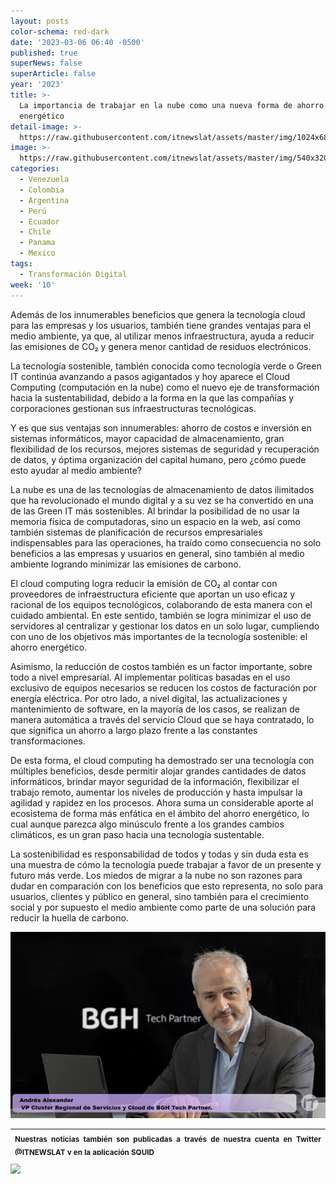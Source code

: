 ```yaml
---
layout: posts
color-schema: red-dark
date: '2023-03-06 06:40 -0500'
published: true
superNews: false
superArticle: false
year: '2023'
title: >-
  La importancia de trabajar en la nube como una nueva forma de ahorro
  energético
detail-image: >-
  https://raw.githubusercontent.com/itnewslat/assets/master/img/1024x680/Andres-Alexander-g.jpg
image: >-
  https://raw.githubusercontent.com/itnewslat/assets/master/img/540x320/Andres-Alexander-p.jpg
categories:
  - Venezuela
  - Colombia
  - Argentina
  - Perú
  - Ecuador
  - Chile
  - Panama
  - Mexico
tags:
  - Transformación Digital
week: '10'
---
```

Además de los innumerables beneficios que genera la tecnología cloud para las empresas y los usuarios, también tiene grandes ventajas para el medio ambiente, ya que, al utilizar menos infraestructura, ayuda a reducir las emisiones de CO₂ y genera menor cantidad de residuos electrónicos.

La tecnología sostenible, también conocida como tecnología verde o Green IT continúa avanzando a pasos agigantados y hoy aparece el Cloud Computing (computación en la nube) como el nuevo eje de transformación hacia la sustentabilidad, debido a la forma en la que las compañías y corporaciones gestionan sus infraestructuras tecnológicas.

Y es que sus ventajas son innumerables: ahorro de costos e inversión en sistemas informáticos, mayor capacidad de almacenamiento, gran flexibilidad de los recursos, mejores sistemas de seguridad y recuperación de datos, y óptima organización del capital humano, pero ¿cómo puede esto ayudar al medio ambiente?

La nube es una de las tecnologías de almacenamiento de datos ilimitados que ha revolucionado el mundo digital y a su vez se ha convertido en una de las Green IT más sostenibles. Al brindar la posibilidad de no usar la memoria física de computadoras, sino un espacio en la web, así como también sistemas de planificación de recursos empresariales indispensables para las operaciones, ha traído como consecuencia no solo beneficios a las empresas y usuarios en general, sino también al medio ambiente logrando minimizar las emisiones de carbono.

El cloud computing logra reducir la emisión de CO₂ al contar con proveedores de infraestructura eficiente que aportan un uso eficaz y racional de los equipos tecnológicos, colaborando de esta manera con el cuidado ambiental. En este sentido, también se logra minimizar el uso de servidores al centralizar y gestionar los datos en un solo lugar, cumpliendo con uno de los objetivos más importantes de la tecnología sostenible: el ahorro energético.

Asimismo, la reducción de costos también es un factor importante, sobre todo a nivel empresarial. Al implementar políticas basadas en el uso exclusivo de equipos necesarios se reducen los costos de facturación por energía eléctrica. Por otro lado, a nivel digital, las actualizaciones y mantenimiento de software, en la mayoría de los casos, se realizan de manera automática a través del servicio Cloud que se haya contratado, lo que significa un ahorro a largo plazo frente a las constantes transformaciones.

De esta forma, el cloud computing ha demostrado ser una tecnología con múltiples beneficios, desde permitir alojar grandes cantidades de datos informáticos, brindar mayor seguridad de la información, flexibilizar el trabajo remoto, aumentar los niveles de producción y hasta impulsar la agilidad y rapidez en los procesos. Ahora suma un considerable aporte al ecosistema de forma más enfática en el ámbito del ahorro energético, lo cual aunque parezca algo minúsculo frente a los grandes cambios climáticos, es un gran paso hacia una tecnología sustentable.

La sostenibilidad es responsabilidad de todos y todas y sin duda esta es una muestra de cómo la tecnología puede trabajar a favor de un presente y futuro más verde. Los miedos de migrar a la nube no son razones para dudar en comparación con los beneficios que esto representa, no solo para usuarios, clientes y público en general, sino también para el crecimiento social y por supuesto el medio ambiente como parte de una solución para reducir la huella de carbono.

![](https://raw.githubusercontent.com/itnewslat/assets/master/img/540x320/Andres-Alexander-p.jpg)

<table style="height: 42px;" width="569">
<tbody>
<tr>
<td style="text-align: justify;"><sub><strong>Nuestras noticias también son publicadas a través de nuestra cuenta en Twitter <a href="https://twitter.com/itnewslat?lang=es">@ITNEWSLAT</a> y en la aplicación <a href="https://squidapp.co/en/">SQUID</a></strong></sub></td>
</tr>
</tbody>
</table>
<img src="https://tracker.metricool.com/c3po.jpg?hash=56f88a41e39ab42c063cc51676587a04"/>